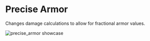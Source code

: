 # Precise Armor
Changes damage calculations to allow for fractional armor values.

![precise_armor showcase](https://user-images.githubusercontent.com/57331134/173719872-c967412e-6184-428c-b5a8-f2a31ad5d810.gif)
